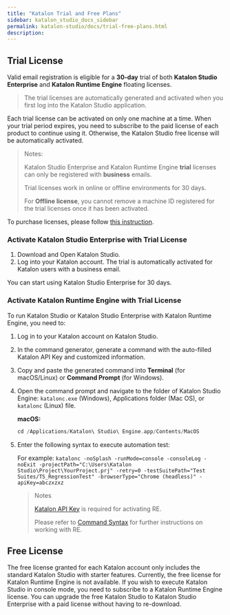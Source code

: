 ```yaml
---
title: "Katalon Trial and Free Plans"
sidebar: katalon_studio_docs_sidebar
permalink: katalon-studio/docs/trial-free-plans.html
description:
---
```


## Trial License

Valid email registration is eligible for a **30-day** trial of both **Katalon Studio Enterprise** and **Katalon Runtime Engine** floating licenses. 

> The trial licenses are automatically generated and activated when you first log into the Katalon Studio application.

Each trial license can be activated on only one machine at a time. When your trial period expires, you need to subscribe to the paid license of each product to continue using it. Otherwise, the Katalon Studio free license will be automatically activated.

> Notes:
>
> Katalon Studio Enterprise and Katalon Runtime Engine **trial** licenses can only be registered with **business** emails. 
>
> Trial licenses work in online or offline environments for 30 days.
>
> For **Offline license**, you cannot remove a machine ID registered for the trial licenses once it has been activated.

To purchase licenses, please follow [this instruction](https://docs.katalon.com/katalon-studio/docs/license-subscription.html).

### Activate Katalon Studio Enterprise with Trial License

1. Download and Open Katalon Studio.
2. Log into your Katalon account. The trial is automatically activated for Katalon users with a business email.

You can start using Katalon Studio Enterprise for 30 days.

### Activate Katalon Runtime Engine with Trial License


To run Katalon Studio or Katalon Studio Enterprise with Katalon Runtime Engine, you need to:

1. Log in to your Katalon account on Katalon Studio.
2. In the command generator, generate a command with the auto-filled Katalon API Key and customized information.
3. Copy and paste the generated command into **Terminal** (for macOS/Linux) or **Command Prompt** (for Windows).

4. Open the command prompt and navigate to the folder of Katalon Studio Engine: `katalonc.exe` (Windows), Applications folder (Mac OS), or `katalonc` (Linux) file.

    **macOS:**

    ```groovy
    cd /Applications/Katalon\ Studio\ Engine.app/Contents/MacOS
    ```

5. Enter the following syntax to execute automation test:

    For example: `katalonc -noSplash -runMode=console -consoleLog -noExit -projectPath="C:\Users\Katalon Studio\Project\YourProject.prj" -retry=0 -testSuitePath="Test Suites/TS_RegressionTest" -browserType="Chrome (headless)" -apiKey=abczxzxz`
    
    > Notes
    >
    > [Katalon API Key](https://docs.katalon.com/katalon-analytics/docs/ka-api-key.html#create-an-api-key) is required for activating RE.
    >
    > Please refer to [Command Syntax](https://docs.katalon.com/katalon-studio/docs/console-mode-execution.html#katalon-studio-plugins-in-console-mode) for further instructions on working with RE.

## Free License

The free license granted for each Katalon account only includes the standard Katalon Studio with starter features. Currently, the free license for Katalon Runtime Engine is not available. If you wish to execute Katalon Studio in console mode, you need to subscribe to a Katalon Runtime Engine license. You can upgrade the free Katalon Studio to Katalon Studio Enterprise with a paid license without having to re-download.
